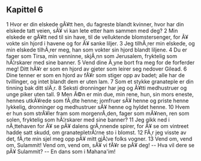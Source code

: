 ## Kapittel 6

1 Hvor er din elskede gÃ¥tt hen, du fagreste blandt kvinner, hvor har din elskede tatt veien, sÃ¥ vi kan lete etter ham sammen med deg? 
2 Min elskede er gÃ¥tt ned til sin have, til de velluktende blomstersenger, for Ã¥ vokte sin hjord i havene og for Ã¥ sanke liljer. 
3 Jeg tilhÃ¸rer min elskede, og min elskede tilhÃ¸rer meg, han som vokter sin hjord blandt liljene. 
4 Du er fager som Tirsa, min venninne, skjÃ¸nn som Jerusalem, fryktelig som hÃ¦rskarer med sine banner. 
5 Vend dine Ã¸yne bort fra meg for de forferder meg! Ditt hÃ¥r er som en hjord av gjeter som leirer seg nedover Gilead. 
6 Dine tenner er som en hjord av fÃ¥r som stiger opp av badet; alle har de tvillinger, og intet blandt dem er uten lam. 
7 Som et stykke granateple er din tinning bak ditt slÃ¸r. 
8 Seksti dronninger har jeg og Ã¥tti medhustruer og unge piker uten tall. 
9 Men Ã©n er min due, min rene, hun, sin mors eneste, hennes utkÃ¥rede som fÃ¸dte henne; jomfruer sÃ¥ henne og priste henne lykkelig, dronninger og medhustruer sÃ¥ henne og hyldet henne. 
10 Hvem er hun som strÃ¥ler fram som morgenrÃ¸den, fager som mÃ¥nen, ren som solen, fryktelig som hÃ¦rskarer med sine banner? 
11 Jeg gikk ned i nÃ¸ttehaven for Ã¥ se pÃ¥ dalens grÃ¸nnende spirer, for Ã¥ se om vintreet hadde satt skudd, om granatepletrÃ¦rne sto i blomst. 
12 FÃ¸r jeg visste av det, fÃ¸rte min sjel meg opp pÃ¥ mitt gjÃ¦ve folks vogner. 
13 Vend om, vend om, Sulammit! Vend om, vend om, sÃ¥ vi fÃ¥r se pÃ¥ deg! -- Hva vil dere se pÃ¥ Sulammit? -- En dans som i Mahana'im!
